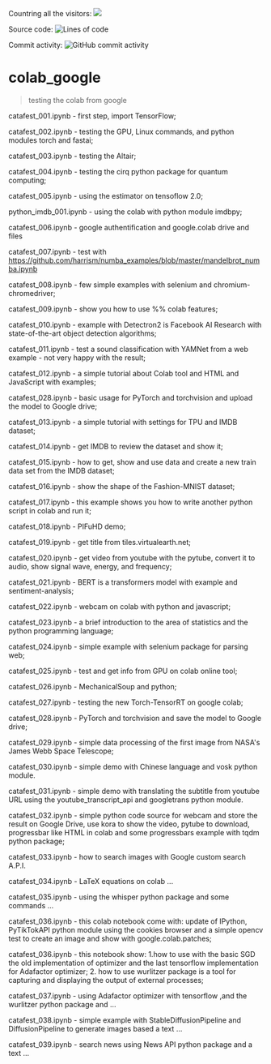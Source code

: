  Countring all the visitors: ![](https://vistr.dev/badge?repo=catafest.colab_google)
 
 Source code: ![Lines of code](https://img.shields.io/tokei/lines/github/catafest/colab_google)
 
 Commit activity: ![GitHub commit activity](https://img.shields.io/github/commit-activity/m/catafest/colab_google)
  
# colab_google
>testing the colab from google 
  
  catafest_001.ipynb - first step, import TensorFlow;
  
  catafest_002.ipynb - testing the GPU, Linux commands, and python modules torch and fastai;
  
  catafest_003.ipynb - testing the Altair;
  
  catafest_004.ipynb - testing the cirq python package for quantum computing;
  
  catafest_005.ipynb - using the estimator on tensoflow 2.0;
  
  python_imdb_001.ipynb - using the colab with python module imdbpy;

  catafest_006.ipynb - google authentification and google.colab drive and files
  
  catafest_007.ipynb - test with https://github.com/harrism/numba_examples/blob/master/mandelbrot_numba.ipynb
  
  catafest_008.ipynb - few simple examples with selenium and chromium-chromedriver;
  
  catafest_009.ipynb - show you how to use %% colab features;
  
  catafest_010.ipynb - example with Detectron2 is Facebook AI Research with state-of-the-art object detection algorithms;
  
  catafest_011.ipynb - test a sound classification with YAMNet from a web example - not very happy with the result;
  
  catafest_012.ipynb - a simple tutorial about Colab tool and HTML and JavaScript with examples;
  
  catafest_028.ipynb - basic usage for PyTorch and torchvision and upload the model to Google drive;
  
  catafest_013.ipynb - a simple tutorial with settings for TPU and IMDB dataset;
  
  catafest_014.ipynb - get IMDB to review the dataset and show it;
  
  catafest_015.ipynb - how to get, show and use data and create a new train data set from the IMDB dataset;
  
  catafest_016.ipynb - show the shape of the Fashion-MNIST dataset;
  
  catafest_017.ipynb - this example shows you how to write another python script in colab and run it;
  
  catafest_018.ipynb - PIFuHD demo;
  
  catafest_019.ipynb - get title from tiles.virtualearth.net;
  
  catafest_020.ipynb - get video from youtube with the pytube, convert it to audio, show signal wave, energy, and frequency;
  
  catafest_021.ipynb - BERT is a transformers model with example and sentiment-analysis;
  
  catafest_022.ipynb - webcam on colab with python and javascript;
  
  catafest_023.ipynb - a brief introduction to the area of statistics and the python programming language;
  
  catafest_024.ipynb - simple example with selenium package for parsing web;
  
  catafest_025.ipynb - test and get info from GPU on colab online tool;
  
  catafest_026.ipynb - MechanicalSoup and python; 
  
  catafest_027.ipynb - testing the new Torch-TensorRT on google colab;

  catafest_028.ipynb - PyTorch and torchvision and save the model to Google drive;

  catafest_029.ipynb - simple data processing of the first image from NASA's James Webb Space Telescope;

  catafest_030.ipynb - simple demo with Chinese language and vosk python module.

  catafest_031.ipynb - simple demo with translating the subtitle from youtube URL using the youtube_transcript_api and googletrans python module.
  
  catafest_032.ipynb - simple python code source for webcam and store the result on Google Drive, use kora to show the video, pytube to download, progressbar like HTML in colab and some progressbars example with tqdm python package;
  
  catafest_033.ipynb - how to search images with Google custom search A.P.I.
  
  catafest_034.ipynb - LaTeX equations on colab ...

  catafest_035.ipynb - using the whisper python package and some commands ...
  
  catafest_036.ipynb - this colab notebook come with: update of IPython, PyTikTokAPI python module using the cookies browser and a simple opencv test to create an image and show with google.colab.patches;
  
  catafest_036.ipynb - this notebook show: 1.how to use with the basic SGD the old implementation of optimizer and  the last tensorflow implementation for Adafactor optimizer; 2. how to use wurlitzer package is a tool for capturing and displaying the output of external processes; 
  
  catafest_037.ipynb - using Adafactor optimizer with tensorflow ,and the wurlitzer python package and  ...   

  catafest_038.ipynb - simple example with StableDiffusionPipeline and DiffusionPipeline to generate images based a text ...  

  catafest_039.ipynb - search news using News API python package and a text ...  
